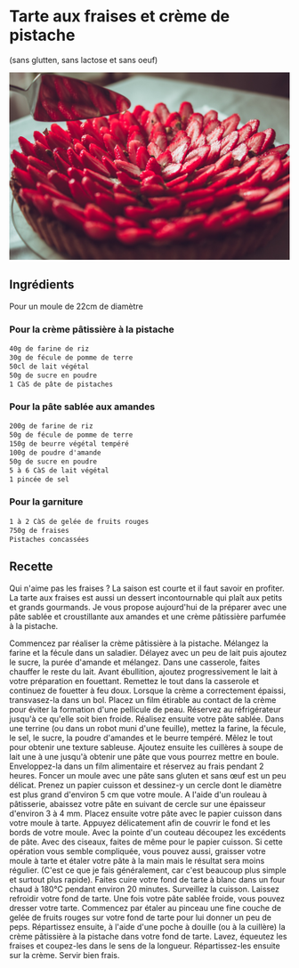 # Tarte aux fraises et crème de pistache
(sans glutten, sans lactose et sans oeuf)  

![](../img/Tarte-aux-fraises-et-crme-de-pistache.jpg)

## Ingrédients
Pour un moule de 22cm de diamètre

### Pour la crème pâtissière à la pistache

    40g de farine de riz
    30g de fécule de pomme de terre
    50cl de lait végétal
    50g de sucre en poudre
    1 CàS de pâte de pistaches

### Pour la pâte sablée aux amandes

    200g de farine de riz
    50g de fécule de pomme de terre
    150g de beurre végétal tempéré
    100g de poudre d'amande
    50g de sucre en poudre
    5 à 6 CàS de lait végétal
    1 pincée de sel

### Pour la garniture

    1 à 2 CàS de gelée de fruits rouges
    750g de fraises
    Pistaches concassées

## Recette
Qui n'aime pas les fraises ? La saison est courte et il faut savoir en profiter. La tarte aux fraises est aussi un dessert incontournable qui plaît aux petits et grands gourmands. Je vous propose aujourd'hui de la préparer avec une pâte sablée et croustillante aux amandes et une crème pâtissière parfumée à la pistache.

Commencez par réaliser la crème pâtissière à la pistache. Mélangez la farine et la fécule dans un saladier. Délayez avec un peu de lait puis ajoutez le sucre, la purée d'amande et mélangez.
Dans une casserole, faites chauffer le reste du lait. Avant ébullition, ajoutez progressivement le lait à votre préparation en fouettant. Remettez le tout dans la casserole et continuez de fouetter à feu doux. Lorsque la crème a correctement épaissi, transvasez-la dans un bol. Placez un film étirable au contact de la crème pour éviter la formation d'une pellicule de peau.
Réservez au réfrigérateur jusqu'à ce qu'elle soit bien froide.
Réalisez ensuite votre pâte sablée. Dans une terrine (ou dans un robot muni d'une feuille), mettez la farine, la fécule, le sel, le sucre, la poudre d'amandes et le beurre tempéré. Mêlez le tout pour obtenir une texture sableuse. Ajoutez ensuite les cuillères à soupe de lait une à une jusqu'à obtenir une pâte que vous pourrez mettre en boule. Enveloppez-la dans un film alimentaire et réservez au frais pendant 2 heures.
Foncer un moule avec une pâte sans gluten et sans œuf est un peu délicat.
Prenez un papier cuisson et dessinez-y un cercle dont le diamètre est plus grand d'environ 5 cm que votre moule. A l'aide d'un rouleau à pâtisserie, abaissez votre pâte en suivant de cercle sur une épaisseur d'environ 3 à 4 mm. Placez ensuite votre pâte avec le papier cuisson dans votre moule à tarte. Appuyez délicatement afin de couvrir le fond et les bords de votre moule. Avec la pointe d'un couteau découpez les excédents de pâte. Avec des ciseaux, faites de même pour le papier cuisson. Si cette opération vous semble compliquée, vous pouvez aussi, graisser votre moule à tarte et étaler votre pâte à la main mais le résultat sera moins régulier. (C'est ce que je fais généralement, car c'est beaucoup plus simple et surtout plus rapide).
Faites cuire votre fond de tarte à blanc dans un four chaud à 180°C pendant environ 20 minutes. Surveillez la cuisson. Laissez refroidir votre fond de tarte.
Une fois votre pâte sablée froide, vous pouvez dresser votre tarte.
Commencez par étaler au pinceau une fine couche de gelée de fruits rouges sur votre fond de tarte pour lui donner un peu de peps. Répartissez ensuite, à l'aide d'une poche à douille (ou à la cuillère) la crème pâtissière à la pistache dans votre fond de tarte. Lavez, équeutez les fraises et coupez-les dans le sens de la longueur. Répartissez-les ensuite sur la crème. Servir bien frais.
